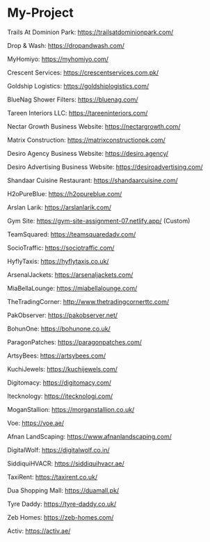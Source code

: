 # My-Project

Trails At Dominion Park: https://trailsatdominionpark.com/

Drop & Wash: https://dropandwash.com/

MyHomiyo: https://myhomiyo.com/

Crescent Services: https://crescentservices.com.pk/

Goldship Logistics: https://goldshiplogistics.com/

BlueNag Shower Filters: https://bluenag.com/

Tareen Interiors LLC:
https://tareeninteriors.com/

Nectar Growth Business Website:
https://nectargrowth.com/

Matrix Construction: https://matrixconstructionpk.com/

Desiro Agency Business Website:
https://desiro.agency/

Desiro Advertising Business Website:
https://desiroadvertising.com/

Shandaar Cuisine Restaurant:
https://shandaarcuisine.com/

H2oPureBlue: https://h2opureblue.com/

Arslan Larik: https://arslanlarik.com/

Gym Site: https://gym-site-assignment-07.netlify.app/ (Custom)

TeamSquared: https://teamsquaredadv.com/ 

SocioTraffic: https://sociotraffic.com/ 

HyflyTaxis: https://hyflytaxis.co.uk/

ArsenalJackets: https://arsenaljackets.com/ 

MiaBellaLounge: https://miabellalounge.com/

TheTradingCorner: http://www.thetradingcornerttc.com/  

PakObserver: https://pakobserver.net/

BohunOne: https://bohunone.co.uk/

ParagonPatches: https://paragonpatches.com/

ArtsyBees: https://artsybees.com/

KuchiJewels: https://kuchijewels.com/

Digitomacy: https://digitomacy.com/

Itecknology: https://itecknologi.com/

MoganStallion: https://morganstallion.co.uk/

Voe: https://voe.ae/

Afnan LandScaping: https://www.afnanlandscaping.com/

DigitalWolf: https://digitalwolf.co.in/

SiddiquiHVACR: https://siddiquihvacr.ae/

TaxiRent: https://taxirent.co.uk/

Dua Shopping Mall: https://duamall.pk/

Tyre Daddy: https://tyre-daddy.co.uk/

Zeb Homes: https://zeb-homes.com/

Activ: https://activ.ae/





